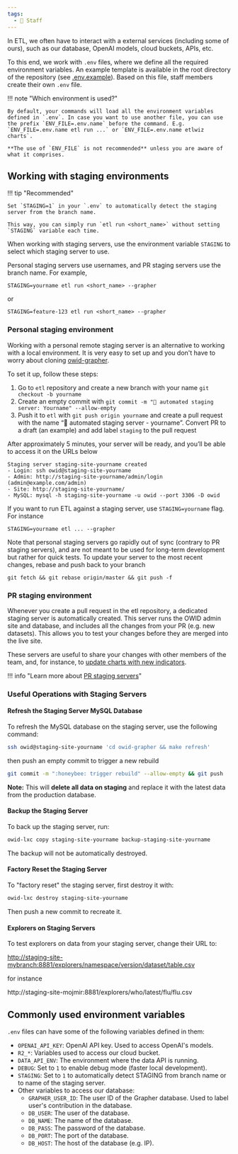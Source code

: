 ```yaml
---
tags:
  - 👷 Staff
---
```


<!-- !!! tip "`STAGING` over `ENV_FILE`"
    Using `STAGING` variable is __recommended way__ over using `ENV_FILE` when working with staging servers. It is easier and more secure to use than `ENV_FILE`.

    Hence, we do not recommend using `ENV_FILE` unless you are aware of what it comprises. -->

In ETL, we often have to interact with a external services (including some of ours), such as our database, OpenAI models, cloud buckets, APIs, etc.

To this end, we work with `.env` files, where we define all the required environment variables. An example template is available in the root directory of the repository (see [.env.example](https://github.com/owid/etl/blob/master/.env.example)). Based on this file, staff members create their own `.env` file.

!!! note "Which environment is used?"

    By default, your commands will load all the environment variables defined in `.env`. In case you want to use another file, you can use the prefix `ENV_FILE=.env.name` before the command. E.g. `ENV_FILE=.env.name etl run ...` or `ENV_FILE=.env.name etlwiz charts`.

    **The use of `ENV_FILE` is not recommended** unless you are aware of what it comprises.

## Working with staging environments

!!! tip "Recommended"

    Set `STAGING=1` in your `.env` to automatically detect the staging server from the branch name.

    This way, you can simply run `etl run <short_name>` without setting `STAGING` variable each time.

When working with staging servers, use the environment variable `STAGING` to select which staging server to use.

Personal staging servers use usernames, and PR staging servers use the branch name. For example,

```
STAGING=yourname etl run <short_name> --grapher
```

or

```
STAGING=feature-123 etl run <short_name> --grapher
```

### Personal staging environment

Working with a personal remote staging server is an alternative to working with a local environment. It is very easy to set up and you don't have to worry about cloning [owid-grapher](https://github.com/owid/owid-grapher).

To set it up, follow these steps:

1. Go to `etl` repository and create a new branch with your name `git checkout -b yourname`
2. Create an empty commit with `git commit -m "🚧 automated staging server: Yourname" --allow-empty`
3. Push it to `etl` with `git push origin yourname` and create a pull request with the name “🚧 automated staging server - yourname”. Convert PR to a draft (an example) and add label `staging` to the pull request

After approximately 5 minutes, your server will be ready, and you’ll be able to access it on the URLs below

```
Staging server staging-site-yourname created
- Login: ssh owid@staging-site-yourname
- Admin: http://staging-site-yourname/admin/login (admin@example.com/admin)
- Site: http://staging-site-yourname/
- MySQL: mysql -h staging-site-yourname -u owid --port 3306 -D owid
```

If you want to run ETL against a staging server, use `STAGING=yourname` flag. For instance

```
STAGING=yourname etl ... --grapher
```

Note that personal staging servers go rapidly out of sync (contrary to PR staging servers), and are not meant to be used for long-term development but rather for quick tests. To update your server to the most recent changes, rebase and push back to your branch

```
git fetch && git rebase origin/master && git push -f
```

### PR staging environment

Whenever you create a pull request in the etl repository, a dedicated staging server is automatically created. This server runs the OWID admin site and database, and includes all the changes from your PR (e.g. new datasets). This allows you to test your changes before they are merged into the live site.

These servers are useful to share your changes with other members of the team, and, for instance, to [update charts with new indicators](data-work/update-charts.md#match-old-indicators-to-new-ones).

!!! info "Learn more about [PR staging servers](../staging-servers)"

### Useful Operations with Staging Servers

#### Refresh the Staging Server MySQL Database

To refresh the MySQL database on the staging server, use the following command:

```sh
ssh owid@staging-site-yourname 'cd owid-grapher && make refresh'
```

then push an empty commit to trigger a new rebuild

```sh
git commit -m ":honeybee: trigger rebuild" --allow-empty && git push
```

**Note:** This will **delete all data on staging** and replace it with the latest data from the production database.

#### Backup the Staging Server

To back up the staging server, run:

```sh
owid-lxc copy staging-site-yourname backup-staging-site-yourname
```

The backup will not be automatically destroyed.

#### Factory Reset the Staging Server

To "factory reset" the staging server, first destroy it with:

```sh
owid-lxc destroy staging-site-yourname
```

Then push a new commit to recreate it.

#### Explorers on Staging Servers

To test explorers on data from your staging server, change their URL to:

[http://staging-site-mybranch:8881/explorers/namespace/version/dataset/table.csv](http://staging-site-mojmir:8881/explorers/who/latest/flu/flu.csv)

for instance

http://staging-site-mojmir:8881/explorers/who/latest/flu/flu.csv

## Commonly used environment variables

`.env` files can have some of the following variables defined in them:

- `OPENAI_API_KEY`: OpenAI API key. Used to access OpenAI's models.
- `R2_*`: Variables used to access our cloud bucket.
- `DATA_API_ENV`: The environment where the data API is running.
- `DEBUG`: Set to `1` to enable debug mode (faster local development).
- `STAGING`: Set to `1` to automatically detect STAGING from branch name or to name of the staging server.
- Other variables to access our database:
  - `GRAPHER_USER_ID`: The user ID of the Grapher database. Used to label user's contribution in the database.
  - `DB_USER`: The user of the database.
  - `DB_NAME`: The name of the database.
  - `DB_PASS`: The password of the database.
  - `DB_PORT`: The port of the database.
  - `DB_HOST`: The host of the database (e.g. IP).

